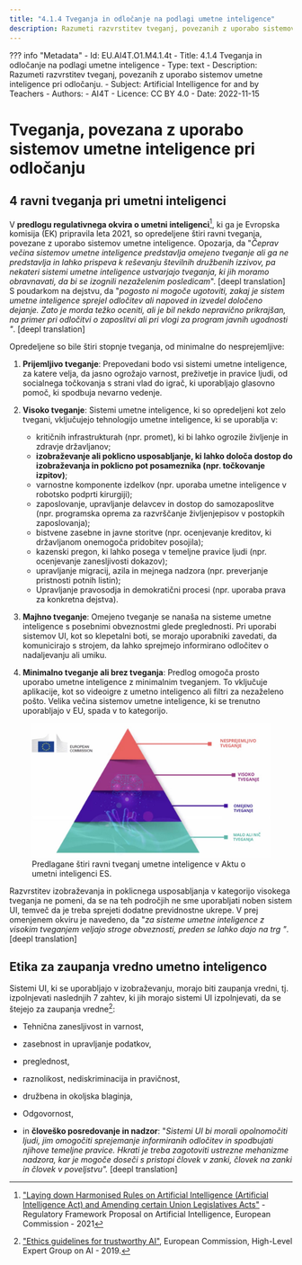```yaml
---
title: "4.1.4 Tveganja in odločanje na podlagi umetne inteligence"
description: Razumeti razvrstitev tveganj, povezanih z uporabo sistemov umetne inteligence pri odločanju.
---
```

??? info "Metadata"
    - Id: EU.AI4T.O1.M4.1.4t
    - Title: 4.1.4 Tveganja in odločanje na podlagi umetne inteligence
    - Type: text
    - Description: Razumeti razvrstitev tveganj, povezanih z uporabo sistemov umetne inteligence pri odločanju.
    - Subject: Artificial Intelligence for and by Teachers
    - Authors:
        - AI4T 
    - Licence: CC BY 4.0
    - Date: 2022-11-15

# Tveganja, povezana z uporabo sistemov umetne inteligence pri odločanju

## 4 ravni tveganja pri umetni inteligenci

V **predlogu regulativnega okvira o umetni inteligenci**[^1], ki ga je Evropska komisija (EK) pripravila leta 2021, so opredeljene štiri ravni tveganja, povezane z uporabo sistemov umetne inteligence. Opozarja, da "*Čeprav večina sistemov umetne inteligence predstavlja omejeno tveganje ali ga ne predstavlja in lahko prispeva k reševanju številnih družbenih izzivov, pa nekateri sistemi umetne inteligence ustvarjajo tveganja, ki jih moramo obravnavati, da bi se izognili nezaželenim posledicam*". [deepl translation]  
S poudarkom na dejstvu, da "*pogosto ni mogoče ugotoviti, zakaj je sistem umetne inteligence sprejel odločitev ali napoved in izvedel določeno dejanje. Zato je morda težko oceniti, ali je bil nekdo nepravično prikrajšan, na primer pri odločitvi o zaposlitvi ali pri vlogi za program javnih ugodnosti "*. [deepl translation]

Opredeljene so bile štiri stopnje tveganja, od minimalne do nesprejemljive:  

1. **Prijemljivo tveganje**: Prepovedani bodo vsi sistemi umetne inteligence, za katere velja, da jasno ogrožajo varnost, preživetje in pravice ljudi, od socialnega točkovanja s strani vlad do igrač, ki uporabljajo glasovno pomoč, ki spodbuja nevarno vedenje.  

2. **Visoko tveganje**: Sistemi umetne inteligence, ki so opredeljeni kot zelo tvegani, vključujejo tehnologijo umetne inteligence, ki se uporablja v:
    - kritičnih infrastrukturah (npr. promet), ki bi lahko ogrozile življenje in zdravje državljanov;  
    - **izobraževanje ali poklicno usposabljanje, ki lahko določa dostop do izobraževanja in poklicno pot posameznika (npr. točkovanje izpitov)**;  
    - varnostne komponente izdelkov (npr. uporaba umetne inteligence v robotsko podprti kirurgiji);  
    - zaposlovanje, upravljanje delavcev in dostop do samozaposlitve (npr. programska oprema za razvrščanje življenjepisov v postopkih zaposlovanja);  
    - bistvene zasebne in javne storitve (npr. ocenjevanje kreditov, ki državljanom onemogoča pridobitev posojila);  
    - kazenski pregon, ki lahko posega v temeljne pravice ljudi (npr. ocenjevanje zanesljivosti dokazov);  
    - upravljanje migracij, azila in mejnega nadzora (npr. preverjanje pristnosti potnih listin);  
    - Upravljanje pravosodja in demokratični procesi (npr. uporaba prava za konkretna dejstva).

3. **Majhno tveganje**: Omejeno tveganje se nanaša na sisteme umetne inteligence s posebnimi obveznostmi glede preglednosti. Pri uporabi sistemov UI, kot so klepetalni boti, se morajo uporabniki zavedati, da komunicirajo s strojem, da lahko sprejmejo informirano odločitev o nadaljevanju ali umiku.  

4. **Minimalno tveganje ali brez tveganja**: Predlog omogoča prosto uporabo umetne inteligence z minimalnim tveganjem. To vključuje aplikacije, kot so videoigre z umetno inteligenco ali filtri za nezaželeno pošto. Velika večina sistemov umetne inteligence, ki se trenutno uporabljajo v EU, spada v to kategorijo.

<figure>
<img src="Images/AI-Risks-EC-SI.jpg" alt="Representation of AI Risks by the European Commission.">
<figcaption>Predlagane štiri ravni tveganj umetne inteligence v Aktu o umetni inteligenci ES.</figcaption>
</figure>

Razvrstitev izobraževanja in poklicnega usposabljanja v kategorijo visokega tveganja ne pomeni, da se na teh področjih ne sme uporabljati noben sistem UI, temveč da je treba sprejeti dodatne previdnostne ukrepe. V prej omenjenem okviru je navedeno, da "*za sisteme umetne inteligence z visokim tveganjem veljajo stroge obveznosti, preden se lahko dajo na trg "*. [deepl translation]

## Etika za zaupanja vredno umetno inteligenco

Sistemi UI, ki se uporabljajo v izobraževanju, morajo biti zaupanja vredni, tj. izpolnjevati naslednjih 7 zahtev, ki jih morajo sistemi UI izpolnjevati, da se štejejo za zaupanja vredne[^2]:

- Tehnična zanesljivost in varnost,

- zasebnost in upravljanje podatkov,

- preglednost,

- raznolikost, nediskriminacija in pravičnost,

- družbena in okoljska blaginja,

- Odgovornost,

- in **človeško posredovanje in nadzor**: "*Sistemi UI bi morali opolnomočiti ljudi, jim omogočiti sprejemanje informiranih odločitev in spodbujati njihove temeljne pravice. Hkrati je treba zagotoviti ustrezne mehanizme nadzora, kar je mogoče doseči s pristopi človek v zanki, človek na zanki in človek v poveljstvu".* [deepl translation]

[^1]: ["Laying down Harmonised Rules on Artificial Intelligence (Artificial Intelligence Act) and Amending certain Union Legislatives Acts"](https://digital-strategy.ec.europa.eu/en/library/proposal-regulation-laying-down-harmonised-rules-artificial-intelligence) - Regulatory Framework Proposal on Artificial Intelligence, European Commission - 2021

[^2]: ["Ethics guidelines for trustworthy AI"](https://digital-strategy.ec.europa.eu/en/library/ethics-guidelines-trustworthy-ai), European Commission, High-Level Expert Group on AI - 2019.

